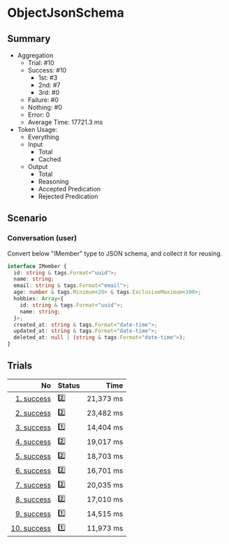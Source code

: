 # ObjectJsonSchema
## Summary
  - Aggregation
    - Trial: #10
    - Success: #10
      - 1st: #3
      - 2nd: #7
      - 3rd: #0
    - Failure: #0
    - Nothing: #0
    - Error: 0
    - Average Time: 17721.3 ms
  - Token Usage:
    - Everything
    - Input
      - Total
      - Cached
    - Output
      - Total
      - Reasoning
      - Accepted Predication
      - Rejected Predication

## Scenario
### Conversation (user)
Convert below "IMember" type to JSON schema, and collect it for reusing.

```ts
interface IMember {
  id: string & tags.Format<"uuid">;
  name: string;
  email: string & tags.Format<"email">;
  age: number & tags.Minimum<20> & tags.ExclusiveMaximum<100>;
  hobbies: Array<{
    id: string & tags.Format<"uuid">;
    name: string;
  }>;
  created_at: string & tags.Format<"date-time">;
  updated_at: string & tags.Format<"date-time">;
  deleted_at: null | (string & tags.Format<"date-time">);
}
```

## Trials
No | Status | Time
---:|:-------|------:
[1. success](./trials/1.success.json) | 2️⃣ | 21,373 ms
[2. success](./trials/2.success.json) | 2️⃣ | 23,482 ms
[3. success](./trials/3.success.json) | 1️⃣ | 14,404 ms
[4. success](./trials/4.success.json) | 2️⃣ | 19,017 ms
[5. success](./trials/5.success.json) | 2️⃣ | 18,703 ms
[6. success](./trials/6.success.json) | 2️⃣ | 16,701 ms
[7. success](./trials/7.success.json) | 2️⃣ | 20,035 ms
[8. success](./trials/8.success.json) | 2️⃣ | 17,010 ms
[9. success](./trials/9.success.json) | 1️⃣ | 14,515 ms
[10. success](./trials/10.success.json) | 1️⃣ | 11,973 ms